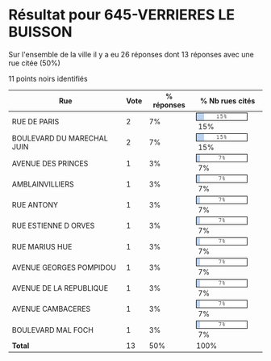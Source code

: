 # Résultat pour 645-VERRIERES LE BUISSON

Sur l'ensemble de la ville il y a eu 26 réponses dont 13 réponses avec une rue citée (50%)

11 points noirs identifiés

| Rue | Vote | % réponses | % Nb rues cités|
|-----|------|------------|----------------|
| RUE DE PARIS | 2 | 7% | <img src="../../img/bar_15.gif" />&nbsp;15%|
| BOULEVARD DU MARECHAL JUIN | 2 | 7% | <img src="../../img/bar_15.gif" />&nbsp;15%|
| AVENUE DES PRINCES | 1 | 3% | <img src="../../img/bar_7.gif" />&nbsp;7%|
| AMBLAINVILLIERS | 1 | 3% | <img src="../../img/bar_7.gif" />&nbsp;7%|
| RUE ANTONY | 1 | 3% | <img src="../../img/bar_7.gif" />&nbsp;7%|
| RUE ESTIENNE D ORVES | 1 | 3% | <img src="../../img/bar_7.gif" />&nbsp;7%|
| RUE MARIUS HUE | 1 | 3% | <img src="../../img/bar_7.gif" />&nbsp;7%|
| AVENUE GEORGES POMPIDOU | 1 | 3% | <img src="../../img/bar_7.gif" />&nbsp;7%|
| AVENUE DE LA REPUBLIQUE | 1 | 3% | <img src="../../img/bar_7.gif" />&nbsp;7%|
| AVENUE CAMBACERES | 1 | 3% | <img src="../../img/bar_7.gif" />&nbsp;7%|
| BOULEVARD MAL FOCH | 1 | 3% | <img src="../../img/bar_7.gif" />&nbsp;7%|
| **Total** | 13 | 50% | 100%|
